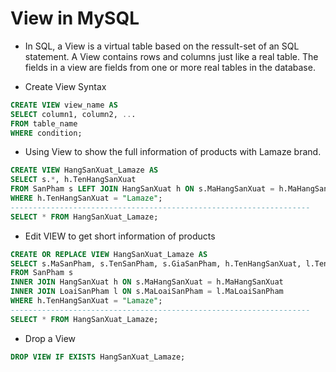 # View in MySQL 

* In SQL, a View is a virtual table based on the ressult-set of an SQL statement. A View contains rows and columns just like a real table. The fields in a view are fields from one or more real tables in the database.

* Create View Syntax

```sql
CREATE VIEW view_name AS
SELECT column1, column2, ...
FROM table_name
WHERE condition;
```

* Using View to show the full information of products with Lamaze brand.

```sql
CREATE VIEW HangSanXuat_Lamaze AS
SELECT s.*, h.TenHangSanXuat
FROM SanPham s LEFT JOIN HangSanXuat h ON s.MaHangSanXuat = h.MaHangSanXuat
WHERE h.TenHangSanXuat = "Lamaze";
-------------------------------------------------------------------
SELECT * FROM HangSanXuat_Lamaze;
```

* Edit VIEW to get short information of products

```sql
CREATE OR REPLACE VIEW HangSanXuat_Lamaze AS
SELECT s.MaSanPham, s.TenSanPham, s.GiaSanPham, h.TenHangSanXuat, l.TenLoaiSanPham
FROM SanPham s 
INNER JOIN HangSanXuat h ON s.MaHangSanXuat = h.MaHangSanXuat
INNER JOIN LoaiSanPham l ON s.MaLoaiSanPham = l.MaLoaiSanPham
WHERE h.TenHangSanXuat = "Lamaze";
-------------------------------------------------------------------
SELECT * FROM HangSanXuat_Lamaze;
```
* Drop a View

```sql
DROP VIEW IF EXISTS HangSanXuat_Lamaze;
```